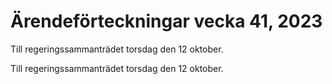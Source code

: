 # Ärendeförteckningar vecka 41, 2023

Till regeringssammanträdet torsdag den 12 oktober.

Till regeringssammanträdet torsdag den 12 oktober.
